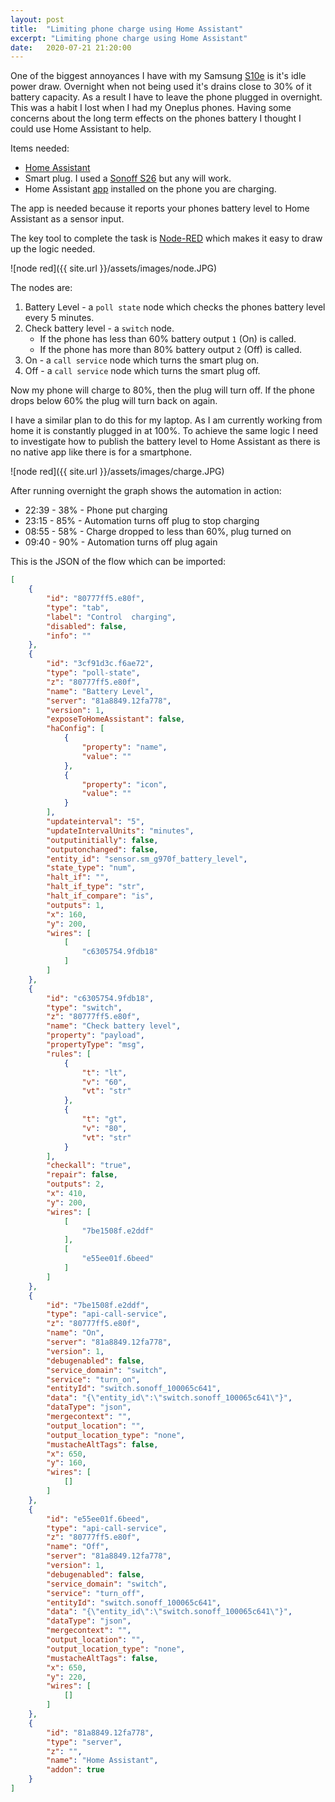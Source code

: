```yaml
---
layout: post
title:  "Limiting phone charge using Home Assistant"
excerpt: "Limiting phone charge using Home Assistant"
date:   2020-07-21 21:20:00
---
```


One of the biggest annoyances I have with my Samsung [S10e](https://rianoc.github.io/2019/09/21/SamsungS10E/) is it's idle power draw. Overnight when not being used it's drains close to 30% of it battery capacity. As a result I have to leave the phone plugged in overnight. This was a habit I lost when I had my Oneplus phones. Having some concerns about the long term effects on the phones battery I thought I could use Home Assistant to help.

Items needed:
* [Home Assistant](https://www.home-assistant.io/)
* Smart plug. I used a [Sonoff S26](https://sonoff.tech/product/wifi-smart-plugs/s26) but any will work.
* Home Assistant [app](https://play.google.com/store/apps/details?id=io.homeassistant.companion.android&hl=en_GB) installed on the phone you are charging.

The app is needed because it reports your phones battery level to Home Assistant as a sensor input.

The key tool to complete the task is [Node-RED](https://nodered.org/) which makes it easy to draw up the logic needed.

![node red]({{ site.url }}/assets/images/node.JPG)

The nodes are:

1. Battery Level - a `poll state` node which checks the phones battery level every 5 minutes.
1. Check battery level - a `switch` node.
   * If the phone has less than 60% battery output `1` (On) is called.
   * If the phone has more than 80% battery output `2` (Off) is called.
1. On - a `call service` node which turns the smart plug on.
1. Off - a `call service` node which turns the smart plug off.

Now my phone will charge to 80%, then the plug will turn off. If the phone drops below 60% the plug will turn back on again.

I have a similar plan to do this for my laptop. As I am currently working from home it is constantly plugged in at 100%. To achieve the same logic I  need to investigate how to publish the battery level to Home Assistant as there is no native app like there is for a smartphone.

![node red]({{ site.url }}/assets/images/charge.JPG)

After running overnight the graph shows the automation in action:

* 22:39 - 38% - Phone put charging
* 23:15 - 85% - Automation turns off plug to stop charging
* 08:55 - 58% - Charge dropped to less than 60%, plug turned on
* 09:40 - 90% - Automation turns off plug again

This is the JSON of the flow which can be imported:

```json
[
    {
        "id": "80777ff5.e80f",
        "type": "tab",
        "label": "Control  charging",
        "disabled": false,
        "info": ""
    },
    {
        "id": "3cf91d3c.f6ae72",
        "type": "poll-state",
        "z": "80777ff5.e80f",
        "name": "Battery Level",
        "server": "81a8849.12fa778",
        "version": 1,
        "exposeToHomeAssistant": false,
        "haConfig": [
            {
                "property": "name",
                "value": ""
            },
            {
                "property": "icon",
                "value": ""
            }
        ],
        "updateinterval": "5",
        "updateIntervalUnits": "minutes",
        "outputinitially": false,
        "outputonchanged": false,
        "entity_id": "sensor.sm_g970f_battery_level",
        "state_type": "num",
        "halt_if": "",
        "halt_if_type": "str",
        "halt_if_compare": "is",
        "outputs": 1,
        "x": 160,
        "y": 200,
        "wires": [
            [
                "c6305754.9fdb18"
            ]
        ]
    },
    {
        "id": "c6305754.9fdb18",
        "type": "switch",
        "z": "80777ff5.e80f",
        "name": "Check battery level",
        "property": "payload",
        "propertyType": "msg",
        "rules": [
            {
                "t": "lt",
                "v": "60",
                "vt": "str"
            },
            {
                "t": "gt",
                "v": "80",
                "vt": "str"
            }
        ],
        "checkall": "true",
        "repair": false,
        "outputs": 2,
        "x": 410,
        "y": 200,
        "wires": [
            [
                "7be1508f.e2ddf"
            ],
            [
                "e55ee01f.6beed"
            ]
        ]
    },
    {
        "id": "7be1508f.e2ddf",
        "type": "api-call-service",
        "z": "80777ff5.e80f",
        "name": "On",
        "server": "81a8849.12fa778",
        "version": 1,
        "debugenabled": false,
        "service_domain": "switch",
        "service": "turn_on",
        "entityId": "switch.sonoff_100065c641",
        "data": "{\"entity_id\":\"switch.sonoff_100065c641\"}",
        "dataType": "json",
        "mergecontext": "",
        "output_location": "",
        "output_location_type": "none",
        "mustacheAltTags": false,
        "x": 650,
        "y": 160,
        "wires": [
            []
        ]
    },
    {
        "id": "e55ee01f.6beed",
        "type": "api-call-service",
        "z": "80777ff5.e80f",
        "name": "Off",
        "server": "81a8849.12fa778",
        "version": 1,
        "debugenabled": false,
        "service_domain": "switch",
        "service": "turn_off",
        "entityId": "switch.sonoff_100065c641",
        "data": "{\"entity_id\":\"switch.sonoff_100065c641\"}",
        "dataType": "json",
        "mergecontext": "",
        "output_location": "",
        "output_location_type": "none",
        "mustacheAltTags": false,
        "x": 650,
        "y": 220,
        "wires": [
            []
        ]
    },
    {
        "id": "81a8849.12fa778",
        "type": "server",
        "z": "",
        "name": "Home Assistant",
        "addon": true
    }
]
```
